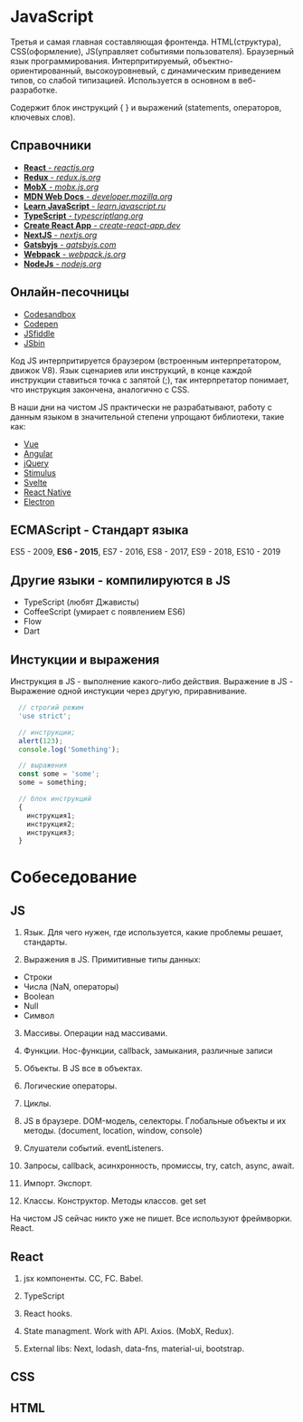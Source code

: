 # JavaScript

Третья и самая главная составляющая фронтенда. HTML(структура), CSS(оформление), JS(управляет событиями пользователя). Браузерный язык программирования. Интерпритируемый, объектно-ориентированный, высокоуровневый, с динамическим приведением типов, со слабой типизацией. Используется в основном в веб-разработке.

Содержит блок инструкций { } и выражений (statements, операторов, ключевых слов).

## Справочники

* [**React** - *reactjs.org*](https://ru.reactjs.org)
* [**Redux** - *redux.js.org*](https://redux.js.org)
* [**MobX** - *mobx.js.org*](https://mobx.js.org/README.html)
* [**MDN Web Docs** - *developer.mozilla.org*](https://developer.mozilla.org/ru/docs/Web/JavaScript/Reference)
* [**Learn JavaScript** - *learn.javascript.ru*](https://learn.javascript.ru/)
* [**TypeScript** - *typescriptlang.org*](https://www.typescriptlang.org)
* [**Create React App** - *create-react-app.dev*](https://create-react-app.dev)
* [**NextJS** - *nextjs.org*](https://nextjs.org)
* [**Gatsbyjs** - *gatsbyjs.com*](https://www.gatsbyjs.com/)
* [**Webpack** - *webpack.js.org*](https://webpack.js.org)
* [**NodeJs** - *nodejs.org*](https://nodejs.org/en)

## Онлайн-песочницы

* [Codesandbox](https://codesandbox.io/)
* [Сodepen](https://codepen.io/)
* [JSfiddle](https://jsfiddle.net)
* [JSbin](http://jsbin.com/?html,output)

Код JS интерпритируется браузером (встроенным интерпретатором, движок V8). Язык сценариев или инструкций, в конце каждой инструкции ставиться точка с запятой (;), так интерпретатор понимает, что инструкция закончена, аналогично с CSS.

В наши дни на чистом JS практически не разрабатывают, работу с данным языком в значительной степени упрощают библиотеки, такие как:

* [Vue](https://vuejs.org)
* [Angular](https://angular.io)
* [jQuery](https://jquery.com)
* [Stimulus](https://stimulus.hotwired.dev)
* [Svelte](https://svelte.dev)
* [React Native](https://reactnative.dev)
* [Electron](https://www.electronjs.org/)

## ECMAScript - Стандарт языка

ES5 - 2009, **ES6 - 2015**, ES7 - 2016, ES8 - 2017, ES9 - 2018, ES10 - 2019

## Другие языки - компилируются в JS

* TypeScript (любят Джависты)
* CoffeeScript (умирает с появлением ES6)
* Flow
* Dart

## Инстукции и выражения

Инструкция в JS - выполнение какого-либо действия. 
Выражение в JS - Выражение одной инстукции через другую, приравнивание.

```javascript
  // строгий режим
  'use strict';

  // инструкции;
  alert(123); 
  console.log('Something');

  // выражения
  const some = 'some'; 
  some = something;

  // блок инструкций
  {
    инструкция1;
    инструкция2;
    инструкция3;
  }
```

# Собеседование

## JS

1. Язык. Для чего нужен, где используется, какие проблемы решает, стандарты.

2. Выражения в JS. Примитивные типы данных:
  * Строки
  * Числа (NaN, операторы)
  * Boolean
  * Null
  * Символ

3. Массивы. Операции над массивами.

4. Функции. Hoc-функции, callback, замыкания, различные записи

5. Объекты. В JS все в объектах.

6. Логические операторы.

7. Циклы.

8. JS в браузере. DOM-модель, селекторы. Глобальные объекты и их методы. (document, location, window, console)

9. Слушатели событий. eventListeners.

10. Запросы, callback, асинхронность, промиссы, try, catch, async, await.

11. Импорт. Экспорт.

12. Классы. Конструктор. Методы классов. get set

На чистом JS сейчас никто уже не пишет. Все используют фреймворки. React.

## React

1. jsx компоненты. CC, FC. Babel.

2. TypeScript

3. React hooks.

4. State managment. Work with API. Axios. (MobX, Redux).

5. External libs: Next, lodash, data-fns, material-ui, bootstrap.

## CSS

## HTML

